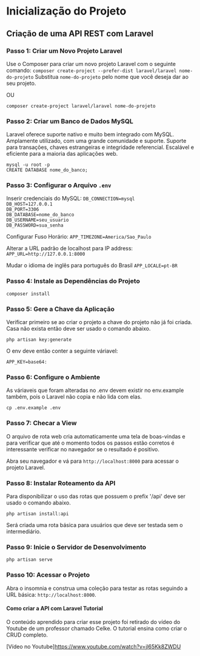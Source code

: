 # Inicialização do Projeto

## Criação de uma API REST com Laravel

### Passo 1: Criar um Novo Projeto Laravel

Use o Composer para criar um novo projeto Laravel com o seguinte comando:
`composer create-project --prefer-dist laravel/laravel nome-do-projeto`
Substitua `nome-do-projeto` pelo nome que você deseja dar ao seu projeto.

OU

`composer create-project laravel/laravel nome-do-projeto`

### Passo 2: Criar um Banco de Dados MySQL

Laravel oferece suporte nativo e muito bem integrado com MySQL. Amplamente utilizado, com uma grande comunidade e suporte. Suporte para transações, chaves estrangeiras e integridade referencial. Escalável e eficiente para a maioria das aplicações web.

`mysql -u root -p`  
`CREATE DATABASE nome_do_banco;`

### Passo 3: Configurar o Arquivo `.env`

Inserir credenciais do MySQL:
`DB_CONNECTION=mysql`  
`DB_HOST=127.0.0.1`  
`DB_PORT=3306`  
`DB_DATABASE=nome_do_banco`  
`DB_USERNAME=seu_usuario`  
`DB_PASSWORD=sua_senha`

Configurar Fuso Horário:
`APP_TIMEZONE=America/Sao_Paulo`

Alterar a URL padrão de localhost para IP address:
`APP_URL=http://127.0.0.1:8000`

Mudar o idioma de inglês para português do Brasil
`APP_LOCALE=pt-BR`

### Passo 4: Instale as Dependências do Projeto

`composer install`

### Passo 5: Gere a Chave da Aplicação

Verificar primeiro se ao criar o projeto a chave do projeto não já foi criada. Casa não exista então deve ser usado o comando abaixo.

`php artisan key:generate`

O env deve então conter a seguinte váriavel:

`APP_KEY=base64:`

### Passo 6: Configure o Ambiente

As váriaveis que foram alteradas no .env devem existir no env.example também, pois o Laravel não copia e não lida com elas.

`cp .env.example .env`

### Passo 7: Checar a View

O arquivo de rota web cria automaticamente uma tela de boas-vindas e para verificar que até o momento todos os passos estão corretos é interessante verificar no navegador se o resultado é positivo.

Abra seu navegador e vá para `http://localhost:8000` para acessar o projeto Laravel.

### Passo 8: Instalar Roteamento da API

Para disponibilizar o uso das rotas que possuem o prefix '/api' deve ser usado o comando abaixo.

`php artisan install:api`

Será criada uma rota básica para usuários que deve ser testada sem o intermediário.

### Passo 9: Inicie o Servidor de Desenvolvimento

`php artisan serve`

### Passo 10: Acessar o Projeto

Abra o insomnia e construa uma coleção para testar as rotas seguindo a URL básica: `http://localhost:8000`.

#### Como criar a API com Laravel Tutorial

O conteúdo aprendido para criar esse projeto foi retirado do vídeo do Youtube de um professor chamado Celke. O tutorial ensina como criar o CRUD completo.

[Vídeo no Youtube]<https://www.youtube.com/watch?v=jl65Kk8ZWDU>
